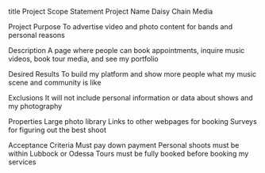 
title
Project Scope Statement
Project Name
Daisy Chain Media

Project Purpose
To advertise video and photo content for bands and personal reasons

Description
A page where people can book appointments, inquire music videos, book tour media, and see my portfolio

Desired Results
To build my platform and show more people what my music scene and community is like

Exclusions
It will not include personal information or data about shows and my photography

Properties
Large photo library
Links to other webpages for booking
Surveys for figuring out the best shoot

Acceptance Criteria
Must pay down payment
Personal shoots must be within Lubbock or Odessa
Tours must be fully booked before booking my services
